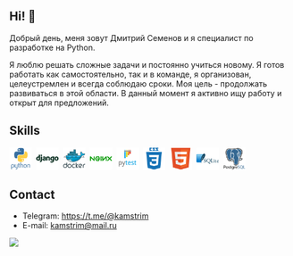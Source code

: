 ##  Hi! 👋

Добрый день, меня зовут Дмитрий Семенов и я специалист по разработке на Python.

Я люблю решать сложные задачи и постоянно учиться новому. Я готов работать как самостоятельно, так и в команде, я организован, целеустремлен и всегда соблюдаю сроки. Моя цель - продолжать развиваться в этой области. В данный момент я активно ищу работу и открыт для предложений.

## Skills

<div>
  <img src="https://github.com/devicons/devicon/blob/master/icons/python/python-original-wordmark.svg" title="Python" alt="Python" width="40" height="40"/>&nbsp;
  <img src="https://github.com/devicons/devicon/blob/master/icons/django/django-plain-wordmark.svg" title="Django" alt="Django" width="40" height="40"/>&nbsp;
  <img src="https://github.com/devicons/devicon/blob/master/icons/docker/docker-original-wordmark.svg" title="docker" alt="docker" width="40" height="40"/>&nbsp;
  <img src="https://github.com/devicons/devicon/blob/master/icons/nginx/nginx-original.svg" title="nginx" alt="nginx" width="40" height="40"/>&nbsp;
  <img src="https://github.com/devicons/devicon/blob/master/icons/pytest/pytest-original-wordmark.svg" title="pytest" alt="pytest" width="40" height="40"/>&nbsp;
  <img src="https://github.com/devicons/devicon/blob/master/icons/css3/css3-plain-wordmark.svg"  title="CSS3" alt="CSS" width="40" height="40"/>&nbsp;
  <img src="https://github.com/devicons/devicon/blob/master/icons/html5/html5-original.svg" title="HTML5" alt="HTML" width="40" height="40"/>&nbsp;
  <img src="https://github.com/devicons/devicon/blob/master/icons/sqlite/sqlite-original-wordmark.svg" title="sqlite" alt="sqlite" width="40" height="40"/>&nbsp;
  <img src="https://github.com/devicons/devicon/blob/master/icons/postgresql/postgresql-original-wordmark.svg" title="Postgresql"  alt="Postgresql" width="40" height="40"/>&nbsp;
</div>

## Contact

- Telegram: https://t.me/@kamstrim
- E-mail: kamstrim@mail.ru

![](https://komarev.com/ghpvc/?username=Kamstrim&color=brightgreen)

